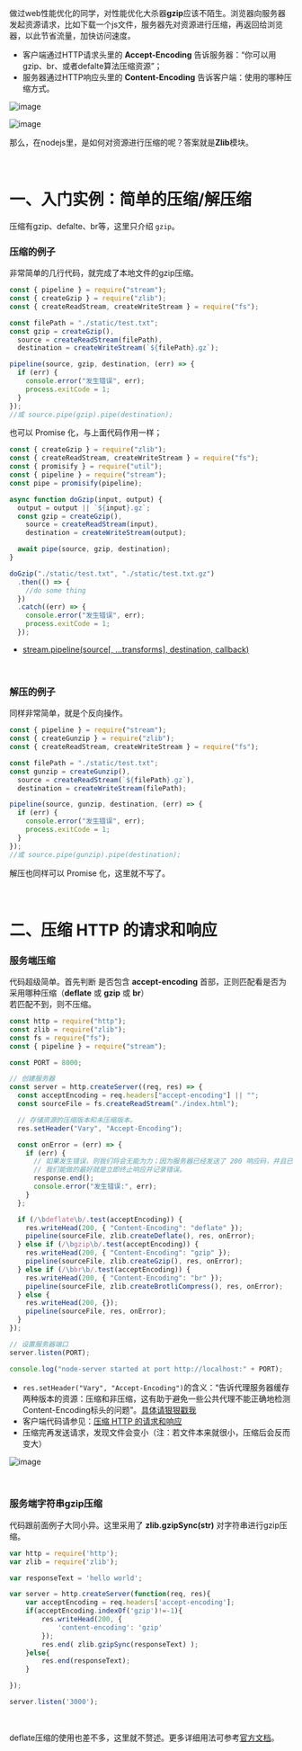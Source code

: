 做过web性能优化的同学，对性能优化大杀器**gzip**应该不陌生。浏览器向服务器发起资源请求，比如下载一个js文件，服务器先对资源进行压缩，再返回给浏览器，以此节省流量，加快访问速度。

- 客户端通过HTTP请求头里的 **Accept-Encoding** 告诉服务器：“你可以用gzip、br、或者defalte算法压缩资源”；
- 服务器通过HTTP响应头里的 **Content-Encoding** 告诉客户端：使用的哪种压缩方式。

![image](https://user-images.githubusercontent.com/74364990/112713599-fb1a8500-8f10-11eb-9f86-338dc3891843.png)

![image](https://user-images.githubusercontent.com/74364990/112879387-a5560080-90fb-11eb-9cd1-2baa78d77642.png)

那么，在nodejs里，是如何对资源进行压缩的呢？答案就是**Zlib**模块。

<br>

# 一、入门实例：简单的压缩/解压缩

压缩有gzip、defalte、br等，这里只介绍 `gzip`。


### 压缩的例子

非常简单的几行代码，就完成了本地文件的gzip压缩。

```javascript
const { pipeline } = require("stream");
const { createGzip } = require("zlib");
const { createReadStream, createWriteStream } = require("fs");

const filePath = "./static/test.txt";
const gzip = createGzip(),
  source = createReadStream(filePath),
  destination = createWriteStream(`${filePath}.gz`);

pipeline(source, gzip, destination, (err) => {
  if (err) {
    console.error("发生错误", err);
    process.exitCode = 1;
  }
});
//或 source.pipe(gzip).pipe(destination);
```
也可以 Promise 化，与上面代码作用一样；
```js
const { createGzip } = require("zlib");
const { createReadStream, createWriteStream } = require("fs");
const { promisify } = require("util");
const { pipeline } = require("stream");
const pipe = promisify(pipeline);

async function doGzip(input, output) {
  output = output || `${input}.gz`; 
  const gzip = createGzip(),
    source = createReadStream(input),
    destination = createWriteStream(output);

  await pipe(source, gzip, destination);
}

doGzip("./static/test.txt", "./static/test.txt.gz")
  .then(() => {
    //do some thing
  })
  .catch((err) => {
    console.error("发生错误", err);
    process.exitCode = 1;
  });
```
- [stream.pipeline(source[, ...transforms], destination, callback)](http://nodejs.cn/api/stream.html#stream_stream_pipeline_source_transforms_destination_callback)

<br>

### 解压的例子

同样非常简单，就是个反向操作。

```javascript
const { pipeline } = require("stream");
const { createGunzip } = require("zlib");
const { createReadStream, createWriteStream } = require("fs");

const filePath = "./static/test.txt";
const gunzip = createGunzip(),
  source = createReadStream(`${filePath}.gz`),
  destination = createWriteStream(filePath);

pipeline(source, gunzip, destination, (err) => {
  if (err) {
    console.error("发生错误", err);
    process.exitCode = 1;
  }
});
//或 source.pipe(gunzip).pipe(destination);
```
解压也同样可以 Promise 化，这里就不写了。

<br>

# 二、压缩 HTTP 的请求和响应

### 服务端压缩

代码超级简单。首先判断 是否包含 **accept-encoding** 首部，正则匹配看是否为采用哪种压缩（**deflate** 或 **gzip** 或 **br**）<br>
若匹配不到，则不压缩。

```javascript
const http = require("http");
const zlib = require("zlib");
const fs = require("fs");
const { pipeline } = require("stream");

const PORT = 8000;

// 创建服务器
const server = http.createServer((req, res) => {
  const acceptEncoding = req.headers["accept-encoding"] || "";
  const sourceFile = fs.createReadStream("./index.html");

  // 存储资源的压缩版本和未压缩版本。
  res.setHeader("Vary", "Accept-Encoding");

  const onError = (err) => {
    if (err) {
      // 如果发生错误，则我们将会无能为力；因为服务器已经发送了 200 响应码，并且已经向客户端发送了一些数据。
      // 我们能做的最好就是立即终止响应并记录错误。
      response.end();
      console.error("发生错误:", err);
    }
  };

  if (/\bdeflate\b/.test(acceptEncoding)) {
    res.writeHead(200, { "Content-Encoding": "deflate" });
    pipeline(sourceFile, zlib.createDeflate(), res, onError);
  } else if (/\bgzip\b/.test(acceptEncoding)) {
    res.writeHead(200, { "Content-Encoding": "gzip" });
    pipeline(sourceFile, zlib.createGzip(), res, onError);
  } else if (/\bbr\b/.test(acceptEncoding)) {
    res.writeHead(200, { "Content-Encoding": "br" });
    pipeline(sourceFile, zlib.createBrotliCompress(), res, onError);
  } else {
    res.writeHead(200, {});
    pipeline(sourceFile, res, onError);
  }
});

// 设置服务器端口
server.listen(PORT);

console.log("node-server started at port http://localhost:" + PORT);
```

- `res.setHeader("Vary", "Accept-Encoding")`的含义：“告诉代理服务器缓存两种版本的资源：压缩和非压缩，这有助于避免一些公共代理不能正确地检测Content-Encoding标头的问题”。[具体请狠狠戳我](http://www.webkaka.com/blog/archives/how-to-set-Vary-Accept-Encoding-header.html)
- 客户端代码请参见：[压缩 HTTP 的请求和响应](http://nodejs.cn/api/zlib/compressing_http_requests_and_responses.html)
- 压缩完再发送请求，发现文件会变小（注：若文件本来就很小，压缩后会反而变大）

![image](https://user-images.githubusercontent.com/74364990/112877776-bef64880-90f9-11eb-82d0-70e314da2110.png)


<br>

### 服务端字符串gzip压缩

代码跟前面例子大同小异。这里采用了 **zlib.gzipSync(str)** 对字符串进行gzip压缩。

```javascript
var http = require('http');
var zlib = require('zlib');

var responseText = 'hello world';

var server = http.createServer(function(req, res){
    var acceptEncoding = req.headers['accept-encoding'];
    if(acceptEncoding.indexOf('gzip')!=-1){
        res.writeHead(200, {
            'content-encoding': 'gzip'
        });
        res.end( zlib.gzipSync(responseText) );
    }else{
        res.end(responseText);
    }

});

server.listen('3000');
```

<br>

deflate压缩的使用也差不多，这里就不赘述。更多详细用法可参考[官方文档](https://nodejs.org/api/zlib.html#zlib_class_options)。
